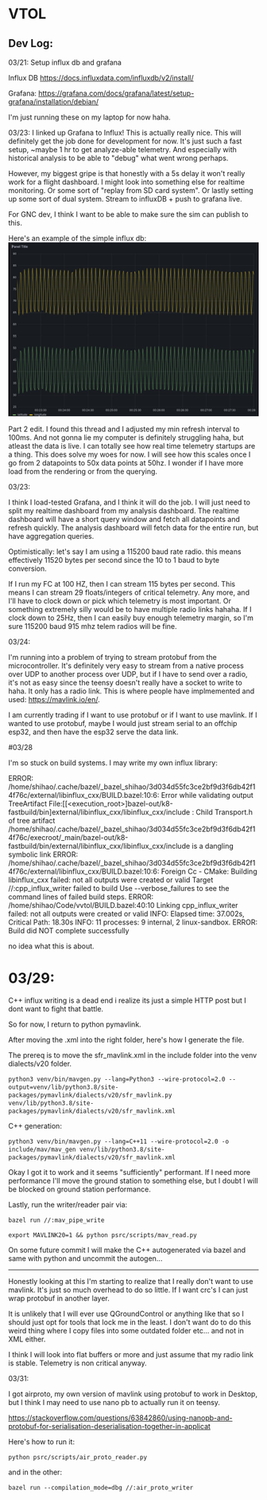 # VTOL

## Dev Log:

03/21: Setup influx db and grafana

Influx DB
https://docs.influxdata.com/influxdb/v2/install/

Grafana:
https://grafana.com/docs/grafana/latest/setup-grafana/installation/debian/

I'm just running these on my laptop for now haha.

03/23: I linked up Grafana to Influx! This is actually really nice.
This will definitely get the job done for development for now. It's just such a fast setup, ~maybe 1 hr to get analyze-able telemetry. And especially with historical analysis to be able to "debug" what went wrong perhaps.

However, my biggest gripe is that honestly with a 5s delay it won't really work for a flight dashboard. I might look into something else for realtime monitoring. Or some sort of "replay from SD card system". Or lastly setting up some sort of dual system. Stream to influxDB + push to grafana live.

For GNC dev, I think I want to be able to make sure the sim can publish to this.

Here's an example of the simple influx db:
![InfluxDB + Grafana](documentation/influx_and_grafana.jpg "Dummy data put in at 1s resolution, with 5s auto refresh")

Part 2 edit. I found this thread and I adjusted my min refresh interval to 100ms. And not gonna lie my computer is definitely struggling haha, but atleast the data is live. I can totally see how real time telemetry startups are a thing. This does solve my woes for now. I will see how this scales once I go from 2 datapoints to 50x data points at 50hz. I wonder if I have more load from the rendering or from the querying.

03/23:

I think I load-tested Grafana, and I think it will do the job. I will just need to split my realtime dashboard from my analysis dashboard. The realtime dashboard will have a short query window and fetch all datapoints and refresh quickly. The analysis dashboard will fetch data for the entire run, but have aggregation queries.

Optimistically: let's say I am using a 115200 baud rate radio. this means effectively 11520 bytes per second since the 10 to 1 baud to byte conversion.

If I run my FC at 100 HZ, then I can stream 115 bytes per second. This means I can stream 29 floats/integers of critical telemetry. Any more, and I'll have to clock down or pick which telemetry is most important. Or something extremely silly would be to have multiple radio links hahaha. If I clock down to 25Hz, then I can easily buy enough telemetry margin, so I'm sure 115200 baud 915 mhz telem radios will be fine.

03/24:

I'm running into a problem of trying to stream protobuf from the microcontroller. It's definitely very easy to stream from a native process over UDP to another process over UDP, but if I have to send over a radio, it's not as easy since the teensy doesn't really have a socket to write to haha. It only has a radio link. This is where people have implmemented and used: https://mavlink.io/en/.

I am currently trading if I want to use protobuf or if I want to use mavlink. If I wanted to use protobuf, maybe I would just stream serial to an offchip esp32, and then have the esp32 serve the data link.

#03/28

I'm so stuck on build systems.
I may write my own influx library:

ERROR: /home/shihao/.cache/bazel/_bazel_shihao/3d034d55fc3ce2bf9d3f6db42f14f76c/external/libinflux_cxx/BUILD.bazel:10:6: Error while validating output TreeArtifact File:[[<execution_root>]bazel-out/k8-fastbuild/bin]external/libinflux_cxx/libinflux_cxx/include : Child Transport.h of tree artifact /home/shihao/.cache/bazel/_bazel_shihao/3d034d55fc3ce2bf9d3f6db42f14f76c/execroot/_main/bazel-out/k8-fastbuild/bin/external/libinflux_cxx/libinflux_cxx/include is a dangling symbolic link
ERROR: /home/shihao/.cache/bazel/_bazel_shihao/3d034d55fc3ce2bf9d3f6db42f14f76c/external/libinflux_cxx/BUILD.bazel:10:6: Foreign Cc - CMake: Building libinflux_cxx failed: not all outputs were created or valid
Target //:cpp_influx_writer failed to build
Use --verbose_failures to see the command lines of failed build steps.
ERROR: /home/shihao/Code/vvtol/BUILD.bazel:40:10 Linking cpp_influx_writer failed: not all outputs were created or valid
INFO: Elapsed time: 37.002s, Critical Path: 18.30s
INFO: 11 processes: 9 internal, 2 linux-sandbox.
ERROR: Build did NOT complete successfully

no idea what this is about.

# 03/29:

C++ influx writing is a dead end i realize its just a simple HTTP post but I dont want to fight that battle.

So for now, I return to python pymavlink.

After moving the .xml into the right folder, here's how I generate the file.

The prereq is to move the sfr_mavlink.xml in the include folder into the venv dialects/v20 folder.

```
python3 venv/bin/mavgen.py --lang=Python3 --wire-protocol=2.0 --output=venv/lib/python3.8/site-packages/pymavlink/dialects/v20/sfr_mavlink.py venv/lib/python3.8/site-packages/pymavlink/dialects/v20/sfr_mavlink.xml
```

C++ generation:
```
python3 venv/bin/mavgen.py --lang=C++11 --wire-protocol=2.0 -o include/mav/mav_gen venv/lib/python3.8/site-packages/pymavlink/dialects/v20/sfr_mavlink.xml
```

Okay I got it to work and it seems "sufficiently" performant. If I need more performance I'll move the ground station to something else, but I doubt I will be blocked on ground station performance.

Lastly, run the writer/reader pair via:
```
bazel run //:mav_pipe_write
```

```
export MAVLINK20=1 && python psrc/scripts/mav_read.py
```

On some future commit I will make the C++ autogenerated via bazel and same with python and uncommit the autogen...

---

Honestly looking at this I'm starting to realize that I really don't want to use mavlink. It's just so much overhead to do so little. If I want crc's I can just wrap protobuf in another layer.

It is unlikely that I will ever use QGroundControl or anything like that so I should just opt for tools that lock me in the least. I don't want do to do this weird thing where I copy files into some outdated folder etc... and not in XML either.

I think I will look into flat buffers or more and just assume that my radio link is stable. Telemetry is non critical anyway.

03/31:

I got airproto, my own version of mavlink using protobuf to work in Desktop, but I think I may need to use nano pb to actually run it on teensy.

https://stackoverflow.com/questions/63842860/using-nanopb-and-protobuf-for-serialisation-deserialisation-together-in-applicat

Here's how to run it:
```
python psrc/scripts/air_proto_reader.py 
```
and in the other:
```
bazel run --compilation_mode=dbg //:air_proto_writer
```